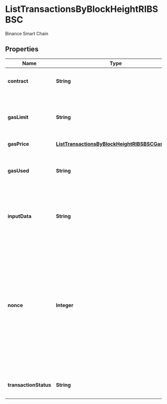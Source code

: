 

# ListTransactionsByBlockHeightRIBSBSC

Binance Smart Chain

## Properties

| Name | Type | Description | Notes |
|------------ | ------------- | ------------- | -------------|
|**contract** | **String** | Represents the specific transaction contract. |  [optional] |
|**gasLimit** | **String** | Represents the amount of gas used by this specific transaction alone. |  |
|**gasPrice** | [**ListTransactionsByBlockHeightRIBSBSCGasPrice**](ListTransactionsByBlockHeightRIBSBSCGasPrice.md) |  |  |
|**gasUsed** | **String** | Represents the exact unit of gas that was used for the transaction. |  |
|**inputData** | **String** | Represents additional information that is required for the transaction. |  |
|**nonce** | **Integer** | Represents the sequential running number for an address, starting from 0 for the first transaction. E.g., if the nonce of a transaction is 10, it would be the 11th transaction sent from the sender&#39;s address. |  |
|**transactionStatus** | **String** | Represents the status of this transaction |  |



